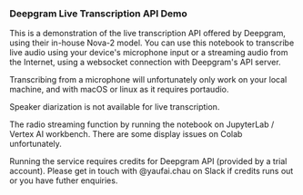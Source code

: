 ### Deepgram Live Transcription API Demo

This is a demonstration of the live transcription API offered by Deepgram, using their in-house Nova-2 model. You can use this notebook to transcribe live audio using your device's microphone input or a streaming audio from the Internet, using a websocket connection with Deepgram's API server.

Transcribing from a microphone will unfortunately only work on your local machine, and with macOS or linux as it requires portaudio.

Speaker diarization is not available for live transcription.

The radio streaming function by running the notebook on JupyterLab / Vertex AI workbench. There are some display issues on Colab unfortunately.

Running the service requires credits for Deepgram API (provided by a trial account). Please get in touch with @yaufai.chau on Slack if credits runs out or you have futher enquiries.
